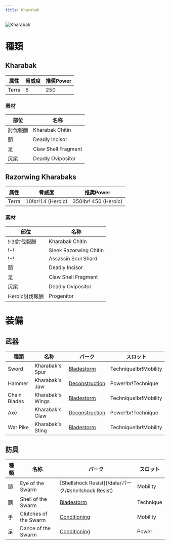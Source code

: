 ```yaml
---
title: Kharabak
---
```

![Kharabak](/img/icon_kharabak.png)
# 種類
## Kharabak
| 属性 | 脅威度 | 推奨Power |
| --- | --- | --- |
| Terra | 6 | 250 |

### 素材
| 部位 | 名称 |
| --- | --- |
| 討伐報酬 | Kharabak Chitin |
| 頭 | Deadly Incisor |
| 足 | Claw Shell Fragment	 |
| 尻尾 | Deadly Ovipositor |

## Razorwing Kharabaks

| 属性 | 脅威度 | 推奨Power |
| --- | --- | --- |
| Terra | 10!br!14 (Heroic) | 350!br! 450 (Heroic) |

### 素材
| 部位 | 名称 |
| --- | --- |
| !r3!討伐報酬 | Kharabak Chitin |
| !-! | Sleek Razorwing Chitin |
| !-! | Assassin Soul Shard |
| 頭 | Deadly Incisor |
| 足 | Claw Shell Fragment |
| 尻尾 | Deadly Ovipositor |
| Heroic討伐報酬| Progenitor |

# 装備

## 武器

| 種類 | 名称 | パーク | スロット |
| --- | --- | --- | --- |
| Sword | Kharabak's Spur | [Bladestorm](/data/パーク/#bladestorm) | Technique!br!Mobility |
| Hammer | Kharabak's Jaw | [Deconstruction](/data/パーク/#deconstruction) | Power!br!Technique |
| Chain Blades | Kharabak's Wings | [Bladestorm](/data/パーク/#bladestorm) | Technique!br!Mobility |
| Axe | Kharabak's Claw | [Deconstruction](/data/パーク/#deconstruction) | Power!br!Technique |
| War Pike |  Kharabak's Sting | [Bladestorm](/data/パーク/#bladestorm) | Technique!br!Mobility |

## 防具
| 種類 | 名称 | パーク | スロット |
| --- | --- | --- | --- |
| 頭 | Eye of the Swarm | [Shellshock Resist](/data/パーク/#shellshock Resist) | Mobility |
| 胴 | Shell of the Swarm | [Bladestorm](/data/パーク/#bladestorm) | Technique |
| 手 | Clutches of the Swarm | [Conditioning](/data/パーク/#conditioning) | Mobility |
| 足 | Dance of the Swarm | [Conditioning](/data/パーク/#conditioning) | Power |
